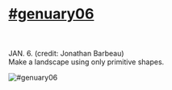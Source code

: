 # [#genuary06](https://genuary.art/prompts#jan7)</br></br>
JAN. 6. (credit: Jonathan Barbeau)</br>
Make a landscape using only primitive shapes.</br>

![#genuary06](https://github.com/user-attachments/assets/e10fca1a-4414-42c1-9819-ae006d0176ce)

